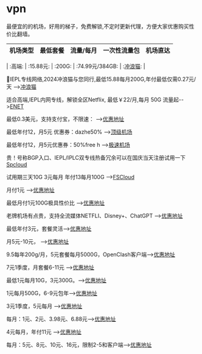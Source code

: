 # vpn
最便宜的的机场，好用的梯子，免费解锁,不定时更新代理，方便大家优惠购买性价比翻墙。

| 机场类型 | 最低套餐 | 流量/每月 | 一次性流量包 | 机场直达 |
| :-------------: | :-------------: | :-------------: | :-------------: | :-------------: |

| :高端: | :15.88元: | :200G: | :74.99元/384GB: | :[冲浪猫](https://m.msclm.net/#/register?code=vJaLDMci): |

🚀IEPL专线网络,2024冲浪猫与您同行,最低15.88每月200G,年付最低仅需0.27元/天 -->[冲浪猫](https://m.msclm.net/#/register?code=vJaLDMci)

适合高端,IEPL内网专线，解锁全区Netflix, 最低￥22/月,每月 50G 流量起-->[ENET](https://www.easy2023.com/#/register?code=pCP3zV1u) 

最低0.3美元，支持支付宝，不限速： -->[优惠地址](https://mitce.com/aff.php?aff=4336) 

最低年付12，月5元 优惠券：dazhe50%   -->[顶级机场](https://xn--mes358a9urctx.com/#/register?code=CXkWfxE3) 

最低年付12，月5元优惠券：50%free h -->[极速机场](ttps://xn--mes358acgm99l.com/#/register?code=RnGuEYmH) 

贵！号称BGP入口、IEPL/IPLC双专线热备冗余可以在国庆当天注册试用一下[Spcloud](https://web.dashsp.top/#/register?code=xKFym66v) 

试用期三天10G 3元每月 年付13每月100G -->[FSCloud](https://dash.996cloud.top/#/register?code=qEnheQes) 

月付1元 -->[优惠地址](https://ys.651568.xyz/#/register?code=hukHYK4r) 

最低月付1元100G极具性价比 -->[优惠地址](https://a.xn--6nq44r2uh9rhj7f.com/#/register?code=38oCU6oy) 

老牌机场有点贵，支持全流媒体NETFLI、Disney+、ChatGPT -->[优惠地址](https://feijicloud.com/auth/register?code=NZVD) 

最低年付3元，套餐灵活-->[优惠地址](https://xn--ehqx7tcnnope.xyz/#/register?code=y0Xa1udj) 

月5元-10元， -->[优惠地址](https://xn--mesr8b36x.business/#/register?code=Y5XgxhWi) 

9.5每年200g/月，5元套餐每月5000G，OpenClash客户端-->[优惠地址](https://xn--ehq00hgtfdmt.xyz/#/register?code=lHqFtGNf) 

7元1季度，月套餐6-11元 -->[优惠地址](https://xn--5hqx9equq.com/#/register?code=BfK3QcjP) 

最低1元每月10G，3元300G。-->[优惠地址](https://www.xn--9kqu12djx2a.net/#/register?code=HeRiKOte) 

1元每月500G，6-9元包年-->[优惠地址](https://xn--mes91r2ng7p4a.com/#/register?code=rVsRov9s) 

3元1季度，5元每月 -->[优惠地址](https://xn--6nq0hk9tdjr.com/#/register?code=AOsC9hkI) 

每月：1元、2元、3.98元、6.88元-->[优惠地址](https://v3.nanoport.xyz/#/register?code=c3Kft188) 

4元每月，年付11元 -->[优惠地址](https://xn--4gq62f52gdss.com/#/register?code=MFWfdRUa) 

每月：5元、8元、10元、16元，限制2-5和客户端-->[优惠地址](https://xmrth.vip/auth/register?code=4aBc) 
